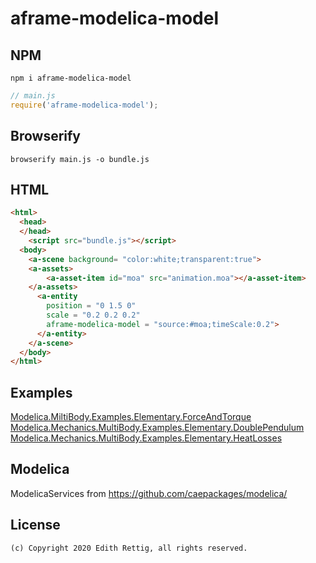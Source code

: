 # aframe-modelica-model

## NPM

```
npm i aframe-modelica-model
```

```javascript
// main.js
require('aframe-modelica-model');
```

## Browserify

```
browserify main.js -o bundle.js
```

## HTML

```html
<html>
  <head>
  </head>
    <script src="bundle.js"></script>  
  <body>
    <a-scene background= "color:white;transparent:true">
	<a-assets>
		<a-asset-item id="moa" src="animation.moa"></a-asset-item>
	</a-assets>
      <a-entity
        position = "0 1.5 0"
        scale = "0.2 0.2 0.2"
        aframe-modelica-model = "source:#moa;timeScale:0.2">
      </a-entity>
    </a-scene>
  </body>
</html>
```

## Examples
<a href="https://receptive-grill.glitch.me">Modelica.MiltiBody.Examples.Elementary.ForceAndTorque</a>
<a href="https://stump-allosaurus.glitch.me">Modelica.Mechanics.MultiBody.Examples.Elementary.DoublePendulum</a>
<a href="https://shocking-crown.glitch.me">Modelica.Mechanics.MultiBody.Examples.Elementary.HeatLosses</a>

## Modelica

ModelicaServices from
https://github.com/caepackages/modelica/

## License
```
(c) Copyright 2020 Edith Rettig, all rights reserved.
```

